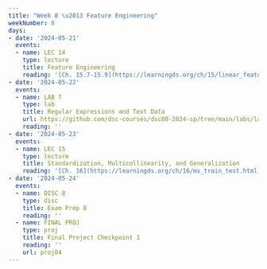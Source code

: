 ```yaml
---
title: "Week 8 \u2013 Feature Engineering"
weekNumber: 8
days:
- date: '2024-05-21'
  events:
  - name: LEC 14
    type: lecture
    title: Feature Engineering
    reading: '[Ch. 15.7-15.9](https://learningds.org/ch/15/linear_feature_eng.html)'
- date: '2024-05-22'
  events:
  - name: LAB 7
    type: lab
    title: Regular Expressions and Text Data
    url: https://github.com/dsc-courses/dsc80-2024-sp/tree/main/labs/lab07
    reading: ''
- date: '2024-05-23'
  events:
  - name: LEC 15
    type: lecture
    title: Standardization, Multicollinearity, and Generalization
    reading: '[Ch. 16](https://learningds.org/ch/16/ms_train_test.html), [17.6](https://learningds.org/ch/17/inf_pred_gen_prob.html)'
- date: '2024-05-24'
  events:
  - name: DISC 8
    type: disc
    title: Exam Prep 8
    reading: ''
  - name: FINAL PROJ
    type: proj
    title: Final Project Checkpoint 1
    reading: ''
    url: proj04
---
```

